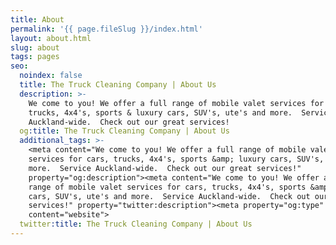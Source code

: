 ```yaml
---
title: About
permalink: '{{ page.fileSlug }}/index.html'
layout: about.html
slug: about
tags: pages
seo:
  noindex: false
  title: The Truck Cleaning Company | About Us
  description: >-
    We come to you! We offer a full range of mobile valet services for cars,
    trucks, 4x4's, sports & luxury cars, SUV's, ute's and more.  Service
    Auckland-wide.  Check out our great services!
  og:title: The Truck Cleaning Company | About Us
  additional_tags: >-
    <meta content="We come to you! We offer a full range of mobile valet
    services for cars, trucks, 4x4's, sports &amp; luxury cars, SUV's, ute's and
    more.  Service Auckland-wide.  Check out our great services!"
    property="og:description"><meta content="We come to you! We offer a full
    range of mobile valet services for cars, trucks, 4x4's, sports &amp; luxury
    cars, SUV's, ute's and more.  Service Auckland-wide.  Check out our great
    services!" property="twitter:description"><meta property="og:type"
    content="website">
  twitter:title: The Truck Cleaning Company | About Us
---
```



